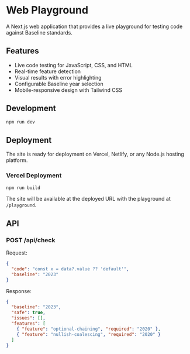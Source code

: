 # Web Playground

A Next.js web application that provides a live playground for testing code against Baseline standards.

## Features

- Live code testing for JavaScript, CSS, and HTML
- Real-time feature detection
- Visual results with error highlighting
- Configurable Baseline year selection
- Mobile-responsive design with Tailwind CSS

## Development

```bash
npm run dev
```

## Deployment

The site is ready for deployment on Vercel, Netlify, or any Node.js hosting platform.

### Vercel Deployment

```bash
npm run build
```

The site will be available at the deployed URL with the playground at `/playground`.

## API

### POST /api/check

Request:
```json
{
  "code": "const x = data?.value ?? 'default'",
  "baseline": "2023"
}
```

Response:
```json
{
  "baseline": "2023",
  "safe": true,
  "issues": [],
  "features": [
    { "feature": "optional-chaining", "required": "2020" },
    { "feature": "nullish-coalescing", "required": "2020" }
  ]
}
```